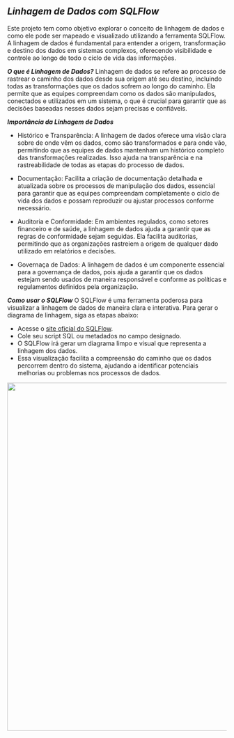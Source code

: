 ***Linhagem de Dados com SQLFlow***
---

Este projeto tem como objetivo explorar o conceito de linhagem de dados e como ele pode ser mapeado e visualizado utilizando a ferramenta SQLFlow. A linhagem de dados é fundamental para entender a origem, transformação e destino dos dados em sistemas complexos, oferecendo visibilidade e controle ao longo de todo o ciclo de vida das informações.

***O que é Linhagem de Dados?***
Linhagem de dados se refere ao processo de rastrear o caminho dos dados desde sua origem até seu destino, incluindo todas as transformações que os dados sofrem ao longo do caminho. Ela permite que as equipes compreendam como os dados são manipulados, conectados e utilizados em um sistema, o que é crucial para garantir que as decisões baseadas nesses dados sejam precisas e confiáveis.

***Importância da Linhagem de Dados***
- Histórico e Transparência: A linhagem de dados oferece uma visão clara sobre de onde vêm os dados, como são transformados e para onde vão, permitindo que as equipes de dados mantenham um histórico completo das transformações realizadas. Isso ajuda na transparência e na rastreabilidade de todas as etapas do processo de dados.

- Documentação: Facilita a criação de documentação detalhada e atualizada sobre os processos de manipulação dos dados, essencial para garantir que as equipes compreendam completamente o ciclo de vida dos dados e possam reproduzir ou ajustar processos conforme necessário.

- Auditoria e Conformidade: Em ambientes regulados, como setores financeiro e de saúde, a linhagem de dados ajuda a garantir que as regras de conformidade sejam seguidas. Ela facilita auditorias, permitindo que as organizações rastreiem a origem de qualquer dado utilizado em relatórios e decisões.

- Governaça de Dados: A linhagem de dados é um componente essencial para a governança de dados, pois ajuda a garantir que os dados estejam sendo usados de maneira responsável e conforme as políticas e regulamentos definidos pela organização.

***Como usar o SQLFlow***
O SQLFlow é uma ferramenta poderosa para visualizar a linhagem de dados de maneira clara e interativa. Para gerar o diagrama de linhagem, siga as etapas abaixo:

- Acesse o [site oficial do SQLFlow](https://www.gudusoft.com/).
- Cole seu script SQL ou metadados no campo designado.
- O SQLFlow irá gerar um diagrama limpo e visual que representa a linhagem dos dados.
- Essa visualização facilita a compreensão do caminho que os dados percorrem dentro do sistema, ajudando a identificar potenciais melhorias ou problemas nos processos de dados.

<p align="center">
  <img src="https://github.com/user-attachments/assets/688db944-9f3e-4c9b-88db-e49db57160a8" width="800px" />
</p>
